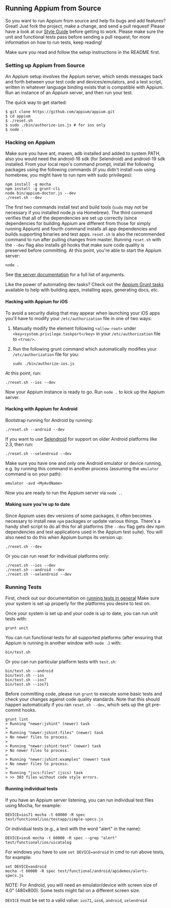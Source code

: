 ## Running Appium from Source

So you want to run Appium from source and help fix bugs and add features?
Great! Just fork the project, make a change, and send a pull request! Please
have a look at our [Style Guide](style-guide.md) before getting to work.
Please make sure the unit and functional tests pass before sending a pull
request; for more information on how to run tests, keep reading!

Make sure you read and follow the setup instructions in the README first.

### Setting up Appium from Source

An Appium setup involves the Appium server, which sends messages back and forth
between your test code and devices/emulators, and a test script, written in
whatever language binding exists that is compatible with Appium. Run an
instance of an Appium server, and then run your test.

The quick way to get started:

```center
$ git clone https://github.com/appium/appium.git
$ cd appium
$ ./reset.sh
$ sudo ./bin/authorize-ios.js # for ios only
$ node .
```

### Hacking on Appium

Make sure you have ant, maven, adb installed and added to system PATH, also you
would need the android-16 sdk (for Selendroid) and android-19 sdk installed.
From your local repo's command prompt, install the following packages using the
following commands (if you didn't install `node` using homebrew, you might have
to run npm with sudo privileges):

```center
npm install -g mocha
npm install -g grunt-cli
node bin/appium-doctor.js --dev
./reset.sh --dev
```

The first two commands install test and build tools (`sudo` may not be
necessary if you installed node.js via Homebrew). The third command verifies
that all of the dependencies are set up correctly (since dependencies for
building Appium are different from those for simply running Appium) and fourth
command installs all app dependencies and builds supporting binaries and test
apps. `reset.sh` is also the recommended command to run after pulling changes
from master. Running `reset.sh` with the `--dev` flag also installs git hooks
that make sure code quality is preserved before committing. At this point,
you're able to start the Appium server:

```center
node .
```

See [the server documentation](/docs/en/writing-running-appium/server-args.md)
for a full list of arguments.

Like the power of automating dev tasks? Check out the [Appium Grunt tasks](/docs/en/contributing-to-appium/grunt.md)
available to help with building apps, installing apps, generating docs, etc.

#### Hacking with Appium for iOS

To avoid a security dialog that may appear when launching your iOS apps you'll
have to modify your `/etc/authorization` file in one of two ways:

1. Manually modify the element following `<allow-root>` under `<key>system.privilege.taskport</key>`
   in your `/etc/authorization` file to `<true/>`.

2. Run the following grunt command which automatically modifies your
   `/etc/authorization` file for you:

    ```center
    sudo ./bin/authorize-ios.js
    ```

At this point, run:

```center
./reset.sh --ios --dev
```

Now your Appium instance is ready to go. Run `node .` to kick up the Appium server.

#### Hacking with Appium for Android

Bootstrap running for Android by running:

```center
./reset.sh --android --dev
```

If you want to use [Selendroid](http://github.com/DominikDary/selendroid) for
support on older Android platforms like 2.3, then run:

```center
./reset.sh --selendroid --dev
```

Make sure you have one and only one Android emulator or device running, e.g.
by running this command in another process (assuming the `emulator` command is
on your path):

```center
emulator -avd <MyAvdName>
```

Now you are ready to run the Appium server via `node .`.

#### Making sure you're up to date

Since Appium uses dev versions of some packages, it often becomes necessary to
install new `npm` packages or update various things. There's a handy shell script
to do all this for all platforms (the `--dev` flag gets dev npm dependencies
and test applications used in the Appium test suite). You will also need to do
this when Appium bumps its version up:

```center
./reset.sh --dev
```

Or you can run reset for individual platforms only:

```center
./reset.sh --ios --dev
./reset.sh --android --dev
./reset.sh --selendroid --dev
```

### Running Tests

First, check out our documentation on [running tests in
general](/docs/en/writing-running-appium/running-tests.md) Make sure your
system is set up properly for the platforms you desire to test on.

Once your system is set up and your code is up to date, you can run unit tests
with:

```center
grunt unit
```

You can run functional tests for all supported platforms (after ensuring that
Appium is running in another window with `node .`) with:

```center
bin/test.sh
```

Or you can run particular platform tests with `test.sh`:

```center
bin/test.sh --android
bin/test.sh --ios
bin/test.sh --ios7
bin/test.sh --ios71
```

Before committing code, please run `grunt` to execute some basic tests and
check your changes against code quality standards. Note that this should happen
automatically if you ran `reset.sh --dev`, which sets up the git pre-commit
hooks.

```center
grunt lint
> Running "newer:jshint" (newer) task
> 
> Running "newer:jshint:files" (newer) task
> No newer files to process.
> 
> Running "newer:jshint:test" (newer) task
> No newer files to process.
> 
> Running "newer:jshint:examples" (newer) task
> No newer files to process.
> 
> Running "jscs:files" (jscs) task
> >> 303 files without code style errors.
```

#### Running individual tests

If you have an Appium server listening, you can run individual test files using
Mocha, for example:

```center
DEVICE=ios71 mocha -t 60000 -R spec test/functional/ios/testapp/simple-specs.js
```

Or individual tests (e.g., a test with the word "alert" in the name):

```center
DEVICE=ios6 mocha -t 60000 -R spec --grep "alert" test/functional/ios/uicatalog
```

For windows you have to use `set DEVICE=android` in cmd to run above tests, for
example:

```center
set DEVICE=android
mocha -t 60000 -R spec test/functional/android/apidemos/alerts-specs.js
```

NOTE: For Android, you will need an emulator/device with screen size of 4.0"
(480x800). Some tests might fail on a different screen size.

`DEVICE` must be set to a valid value: `ios71`, `ios6`, `android`, `selendroid`
